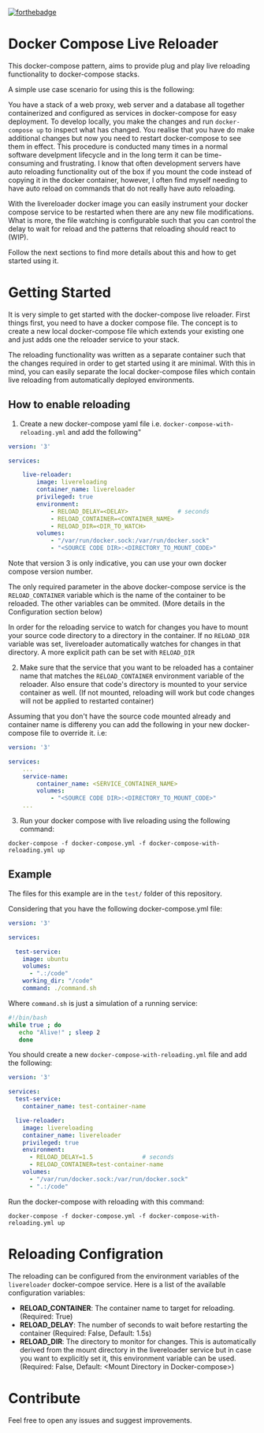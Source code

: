 [![forthebadge](https://forthebadge.com/images/badges/built-with-grammas-recipe.svg)](https://forthebadge.com)

# Docker Compose Live Reloader

This docker-compose pattern, aims to provide plug and play live reloading functionality to docker-compose stacks.

A simple use case scenario for using this is the following:

You have a stack of a web proxy, web server and a database all together containerized and configured as services in docker-compose for easy deployment. To develop locally, you make the changes and run `docker-compose up` to inspect what has changed. You realise that you have do make additional changes but now you need to restart docker-compose to see them in effect. This procedure is conducted many times in a normal software develpment lifecycle and in the long term it can be time-consuming and frustrating. I know that often development servers have auto reloading functionality out of the box if you mount the code instead of copying it in the docker container, however, I often find myself needing to have auto reload on commands that do not really have auto reloading. 

With the livereloader docker image you can easily instrument your docker compose service to be restarted when there are any new file modifications. What is more, the file watching is configurable such that you can control the delay to wait for reload and the patterns that reloading should react to (WIP).

Follow the next sections to find more details about this and how to get started using it.

# Getting Started

It is very simple to get started with the docker-compose live reloader. First things first, you need to have a docker compose file. The concept is to create a new local docker-compose file which extends your existing one and just adds one the reloader service to your stack. 

The reloading functionality was written as a separate container such that the changes required in order to get started using it are minimal. With this in mind, you can easily separate the local docker-compose files which contain live reloading from automatically deployed environments. 

## How to enable reloading

1. Create a new docker-compose yaml file i.e. `docker-compose-with-reloading.yml` and add the following"

```yml
version: '3'

services:

    live-reloader:
        image: livereloading
        container_name: livereloader
        privileged: true
        environment:
            - RELOAD_DELAY=<DELAY>              # seconds
            - RELOAD_CONTAINER=<CONTAINER_NAME>
            - RELOAD_DIR=<DIR_TO_WATCH>
        volumes:
            - "/var/run/docker.sock:/var/run/docker.sock"
            - "<SOURCE CODE DIR>:<DIRECTORY_TO_MOUNT_CODE>"
```

Note that version 3 is only indicative, you can use your own docker compose version number.

The only required parameter in the above docker-compose service is the `RELOAD_CONTAINER` variable which is the name of the container to be reloaded. The other variables can be ommited. (More details in the Configuration section below)

In order for the reloading service to watch for changes you have to mount your source code directory to a directory in the container. If no `RELOAD_DIR` variable was set, livereloader automatically watches for changes in that directory. A more explicit path can be set with `RELOAD_DIR`

2. Make sure that the service that you want to be reloaded has a container name that matches the `RELOAD_CONTAINER` environment variable of the reloader. Also ensure that code's directory is mounted to your service container as well. (If not mounted, reloading will work but code changes will not be applied to restarted container)

Assuming that you don't have the source code mounted already and container name is differeny you can add the following in your new docker-compose file to override it.
i.e:

```yml
version: '3'

services:
    ...
    service-name:
        container_name: <SERVICE_CONTAINER_NAME>
        volumes:
            - "<SOURCE CODE DIR>:<DIRECTORY_TO_MOUNT_CODE>"
    ...
```
3. Run your docker compose with live reloading using the following command:

`docker-compose -f docker-compose.yml -f docker-compose-with-reloading.yml up`

## Example

The files for this example are in the `test/` folder of this repository.

Considering that you have the following docker-compose.yml file:

```yml
version: '3'

services:

  test-service:
    image: ubuntu
    volumes:
      - ".:/code"
    working_dir: "/code"
    command: ./command.sh
```

Where `command.sh` is just a simulation of a running service:

```bash
#!/bin/bash
while true ; do
   echo "Alive!" ; sleep 2
   done
```

You should create a new `docker-compose-with-reloading.yml` file and add the following:

```yml
version: '3'

services:
  test-service:
    container_name: test-container-name  

  live-reloader:
    image: livereloading
    container_name: livereloader
    privileged: true
    environment:
      - RELOAD_DELAY=1.5              # seconds
      - RELOAD_CONTAINER=test-container-name
    volumes:
      - "/var/run/docker.sock:/var/run/docker.sock"
      - ".:/code"
```

Run the docker-compose with reloading with this command:
```
docker-compose -f docker-compose.yml -f docker-compose-with-reloading.yml up
```

# Reloading Configration 

The reloading can be configured from the environment variables of the `livereloader` docker-compoe service. Here is a list of the available configuration variables:

- **RELOAD_CONTAINER**: The container name to target for reloading. (Required: True)
- **RELOAD_DELAY**: The number of seconds to wait before restarting the container (Required: False, Default: 1.5s)
- **RELOAD_DIR**: The directory to monitor for changes. This is automatically derived from the mount directory in the livereloader service but in case you want to explicitly set it, this environment variable can be used. (Required: False, Default: \<Mount Directory in Docker-compose\>)

# Contribute

Feel free to open any issues and suggest improvements.